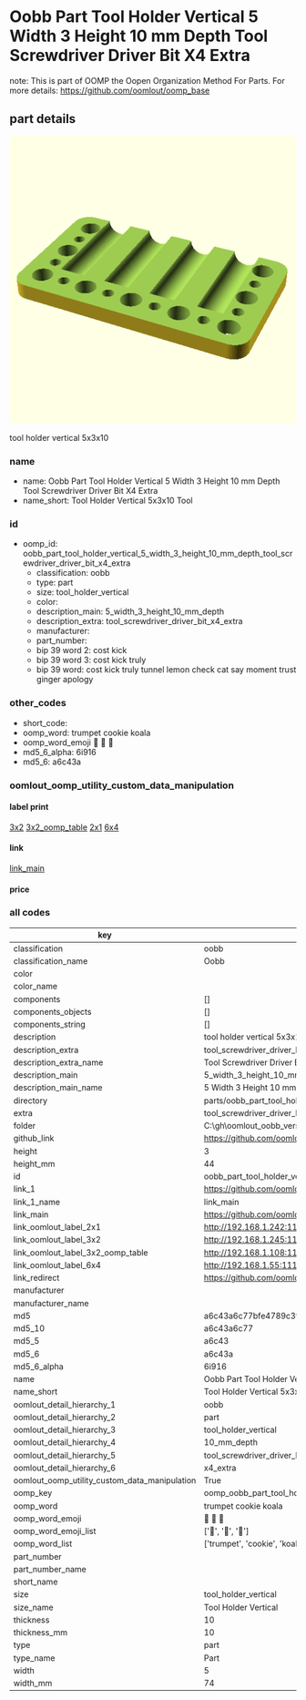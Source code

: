 # Oobb Part Tool Holder Vertical 5 Width 3 Height 10 mm Depth Tool Screwdriver Driver Bit X4 Extra  

note: This is part of OOMP the Oopen Organization Method For Parts. For more details: https://github.com/oomlout/oomp_base

##  part details
  

[![](3dpr.png)](3dpr.png)

tool holder vertical 5x3x10



### name
* name: Oobb Part Tool Holder Vertical 5 Width 3 Height 10 mm Depth Tool Screwdriver Driver Bit X4 Extra
* name_short: Tool Holder Vertical 5x3x10 Tool
### id
* oomp_id: oobb_part_tool_holder_vertical_5_width_3_height_10_mm_depth_tool_screwdriver_driver_bit_x4_extra
  * classification: oobb
  * type: part
  * size: tool_holder_vertical
  * color: 
  * description_main: 5_width_3_height_10_mm_depth
  * description_extra: tool_screwdriver_driver_bit_x4_extra
  * manufacturer: 
  * part_number: 
  * bip 39 word 2: cost kick
  * bip 39 word 3: cost kick truly
  * bip 39 word: cost kick truly tunnel lemon check cat say moment trust ginger apology

### other_codes
* short_code: 
* oomp_word: trumpet cookie koala
* oomp_word_emoji :trumpet: :cookie: :koala:
* md5_6_alpha: 6i916
* md5_6: a6c43a






### oomlout_oomp_utility_custom_data_manipulation
#### label print
[3x2](http://192.168.1.245:1112/?label=oomp%206i916)
[3x2_oomp_table](http://192.168.1.108:1112/?label=oomp%206i916)
[2x1](http://192.168.1.242:1112/?label=oomp%206i916)
[6x4](http://192.168.1.55:1112/?label=oomp%206i916)    

#### link

[link_main](https://github.com/oomlout/oomlout_oobb_version_4_generated_parts/tree/main/navigation_oomp/oobb/part/tool_holder_vertical/5_width_3_height_10_mm_depth/tool_screwdriver_driver_bit_x4_extra/part)                              

#### price







### all codes 
| key | value |  
| --- | --- |  
| classification | oobb |  
| classification_name | Oobb |  
| color |  |  
| color_name |  |  
| components | [] |  
| components_objects | [] |  
| components_string | [] |  
| description | tool holder vertical 5x3x10 |  
| description_extra | tool_screwdriver_driver_bit_x4_extra |  
| description_extra_name | Tool Screwdriver Driver Bit X4 Extra |  
| description_main | 5_width_3_height_10_mm_depth |  
| description_main_name | 5 Width 3 Height 10 mm Depth |  
| directory | parts/oobb_part_tool_holder_vertical_5_width_3_height_10_mm_depth_tool_screwdriver_driver_bit_x4_extra |  
| extra | tool_screwdriver_driver_bit_x4 |  
| folder | C:\gh\oomlout_oobb_version_4_generated_parts\parts\oobb_part_tool_holder_vertical_5_width_3_height_10_mm_depth_tool_screwdriver_driver_bit_x4_extra |  
| github_link | https://github.com/oomlout/oomlout_oomp_part_src/tree/main/parts/oobb_part_tool_holder_vertical_5_width_3_height_10_mm_depth_tool_screwdriver_driver_bit_x4_extra |  
| height | 3 |  
| height_mm | 44 |  
| id | oobb_part_tool_holder_vertical_5_width_3_height_10_mm_depth_tool_screwdriver_driver_bit_x4_extra |  
| link_1 | https://github.com/oomlout/oomlout_oobb_version_4_generated_parts/tree/main/navigation_oomp/oobb/part/tool_holder_vertical/5_width_3_height_10_mm_depth/tool_screwdriver_driver_bit_x4_extra/part |  
| link_1_name | link_main |  
| link_main | https://github.com/oomlout/oomlout_oobb_version_4_generated_parts/tree/main/navigation_oomp/oobb/part/tool_holder_vertical/5_width_3_height_10_mm_depth/tool_screwdriver_driver_bit_x4_extra/part |  
| link_oomlout_label_2x1 | http://192.168.1.242:1112/?label=oomp%206i916 |  
| link_oomlout_label_3x2 | http://192.168.1.245:1112/?label=oomp%206i916 |  
| link_oomlout_label_3x2_oomp_table | http://192.168.1.108:1112/?label=oomp%206i916 |  
| link_oomlout_label_6x4 | http://192.168.1.55:1112/?label=oomp%206i916 |  
| link_redirect | https://github.com/oomlout/oomlout_oobb_version_4_generated_parts/tree/main/parts/oobb_tool_holder_vertical_05_03_10_ex_tool_screwdriver_driver_bit_x4 |  
| manufacturer |  |  
| manufacturer_name |  |  
| md5 | a6c43a6c77bfe4789c3feea9d2de8985 |  
| md5_10 | a6c43a6c77 |  
| md5_5 | a6c43 |  
| md5_6 | a6c43a |  
| md5_6_alpha | 6i916 |  
| name | Oobb Part Tool Holder Vertical 5 Width 3 Height 10 mm Depth Tool Screwdriver Driver Bit X4 Extra |  
| name_short | Tool Holder Vertical 5x3x10 Tool |  
| oomlout_detail_hierarchy_1 | oobb |  
| oomlout_detail_hierarchy_2 | part |  
| oomlout_detail_hierarchy_3 | tool_holder_vertical |  
| oomlout_detail_hierarchy_4 | 10_mm_depth |  
| oomlout_detail_hierarchy_5 | tool_screwdriver_driver_bit |  
| oomlout_detail_hierarchy_6 | x4_extra |  
| oomlout_oomp_utility_custom_data_manipulation | True |  
| oomp_key | oomp_oobb_part_tool_holder_vertical_5_width_3_height_10_mm_depth_tool_screwdriver_driver_bit_x4_extra |  
| oomp_word | trumpet cookie koala |  
| oomp_word_emoji | :trumpet: :cookie: :koala: |  
| oomp_word_emoji_list | [':trumpet:', ':cookie:', ':koala:'] |  
| oomp_word_list | ['trumpet', 'cookie', 'koala'] |  
| part_number |  |  
| part_number_name |  |  
| short_name |  |  
| size | tool_holder_vertical |  
| size_name | Tool Holder Vertical |  
| thickness | 10 |  
| thickness_mm | 10 |  
| type | part |  
| type_name | Part |  
| width | 5 |  
| width_mm | 74 |  
